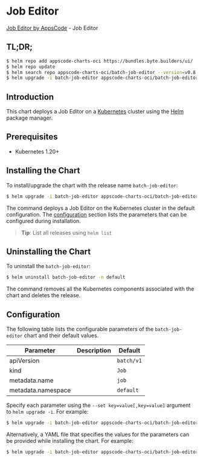 # Job Editor

[Job Editor by AppsCode](https://appscode.com) - Job Editor

## TL;DR;

```bash
$ helm repo add appscode-charts-oci https://bundles.byte.builders/ui/
$ helm repo update
$ helm search repo appscode-charts-oci/batch-job-editor --version=v0.8.0
$ helm upgrade -i batch-job-editor appscode-charts-oci/batch-job-editor -n default --create-namespace --version=v0.8.0
```

## Introduction

This chart deploys a Job Editor on a [Kubernetes](http://kubernetes.io) cluster using the [Helm](https://helm.sh) package manager.

## Prerequisites

- Kubernetes 1.20+

## Installing the Chart

To install/upgrade the chart with the release name `batch-job-editor`:

```bash
$ helm upgrade -i batch-job-editor appscode-charts-oci/batch-job-editor -n default --create-namespace --version=v0.8.0
```

The command deploys a Job Editor on the Kubernetes cluster in the default configuration. The [configuration](#configuration) section lists the parameters that can be configured during installation.

> **Tip**: List all releases using `helm list`

## Uninstalling the Chart

To uninstall the `batch-job-editor`:

```bash
$ helm uninstall batch-job-editor -n default
```

The command removes all the Kubernetes components associated with the chart and deletes the release.

## Configuration

The following table lists the configurable parameters of the `batch-job-editor` chart and their default values.

|     Parameter      | Description |        Default        |
|--------------------|-------------|-----------------------|
| apiVersion         |             | <code>batch/v1</code> |
| kind               |             | <code>Job</code>      |
| metadata.name      |             | <code>job</code>      |
| metadata.namespace |             | <code>default</code>  |


Specify each parameter using the `--set key=value[,key=value]` argument to `helm upgrade -i`. For example:

```bash
$ helm upgrade -i batch-job-editor appscode-charts-oci/batch-job-editor -n default --create-namespace --version=v0.8.0 --set apiVersion=batch/v1
```

Alternatively, a YAML file that specifies the values for the parameters can be provided while
installing the chart. For example:

```bash
$ helm upgrade -i batch-job-editor appscode-charts-oci/batch-job-editor -n default --create-namespace --version=v0.8.0 --values values.yaml
```
